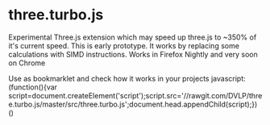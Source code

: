 # three.turbo.js
Experimental Three.js extension which may speed up three.js to ~350% of it's current speed. This is early prototype. It works by replacing some calculations with SIMD instructions. Works in Firefox Nightly and very soon on Chrome

Use as bookmarklet and check how it works in your projects 
javascript:(function(){var script=document.createElement('script');script.src='//rawgit.com/DVLP/three.turbo.js/master/src/three.turbo.js';document.head.appendChild(script);})()